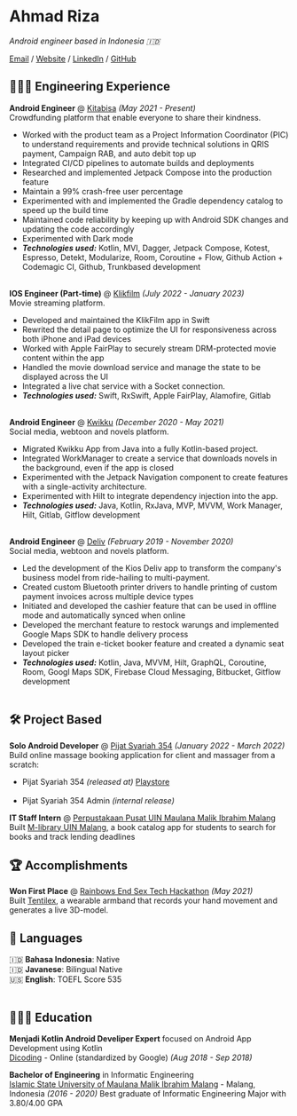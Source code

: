 # Ahmad Riza

_Android engineer based in Indonesia 🇮🇩_ <br>

[Email](mailto:riza.public@gmail.com) / [Website](https://ahmadriza.github.io/) / [LinkedIn](https://www.linkedin.com/in/ahmadriza/) / [GitHub](https://github.com/ahmadriza/)

## 👨🏽‍💻 Engineering Experience

**Android Engineer** @ [Kitabisa](https://kitabisa.com/) _(May 2021 - Present)_ <br>
Crowdfunding platform that enable everyone to share their kindness.
  - Worked with the product team as a Project Information Coordinator (PIC) to understand requirements and provide technical solutions in QRIS payment, Campaign RAB, and auto debit top up 
  - Integrated CI/CD pipelines to automate builds and deployments
  - Researched and implemented Jetpack Compose into the production feature
  - Maintain a 99% crash-free user percentage
  - Experimented with and implemented the Gradle dependency catalog to speed up the build time
  - Maintained code reliability by keeping up with Android SDK changes and updating the code accordingly
  - Experimented with Dark mode
  - **_Technologies used:_** Kotlin, MVI, Dagger, Jetpack Compose, Kotest, Espresso, Detekt, Modularize, Room, Coroutine + Flow, Github Action + Codemagic CI, Github, Trunkbased development
<br><br>

**IOS Engineer (Part-time)** @ [Klikfilm](https://klikfilm.com/) _(July 2022 - January 2023)_ <br>
Movie streaming platform.
- Developed and maintained the KlikFilm app in Swift
- Rewrited the detail page to optimize the UI for responsiveness across both iPhone and iPad devices
- Worked with Apple FairPlay to securely stream DRM-protected movie content within the app
- Handled the movie download service and manage the state to be displayed across the UI
- Integrated a live chat service with a Socket connection.
- **_Technologies used:_** Swift, RxSwift, Apple FairPlay, Alamofire, Gitlab
<br><br>

**Android Engineer** @ [Kwikku](https://kwikku.com/) _(December 2020 - May 2021)_ <br>
Social media, webtoon and novels platform.
- Migrated Kwikku App from Java into a fully Kotlin-based project.
- Integrated WorkManager to create a service that downloads novels in the background, even if the app is closed
- Experimented with the Jetpack Navigation component to create features with a single-activity architecture.
- Experimented with Hilt to integrate dependency injection into the app.
- **_Technologies used:_** Java, Kotlin, RxJava, MVP, MVVM, Work Manager, Hilt, Gitlab, Gitflow development
<br><br>

**Android Engineer** @ [Deliv](https://deliv.co.id/) _(February 2019 - November 2020)_ <br>
Social media, webtoon and novels platform.
- Led the development of the Kios Deliv app to transform the company's business model from ride-hailing to multi-payment.
- Created custom Bluetooth printer drivers to handle printing of custom payment invoices across multiple device types
- Initiated and developed the cashier feature that can be used in offline mode and automatically synced when online
- Developed the merchant feature to restock warungs and implemented Google Maps SDK to handle delivery process
- Developed the train e-ticket booker feature and created a dynamic seat layout picker
- **_Technologies used:_** Kotlin, Java, MVVM, Hilt, GraphQL, Coroutine, Room, Googl Maps SDK, Firebase Cloud Messaging, Bitbucket, Gitflow development
<br><br>

## 🛠️ Project Based

**Solo Android Developer** @ [Pijat Syariah 354](https://pijatsyariah354.com/) _(January 2022 - March 2022)_<br>
Build online massage booking application for client and massager from a scratch:
  - Pijat Syariah 354 _(released at)_ [Playstore](https://play.google.com/store/apps/details?id=com.pijatsyariah354.android)
  <br><br>
  - Pijat Syariah 354 Admin _(internal release)_

**IT Staff Intern** @ [Perpustakaan Pusat UIN Maulana Malik Ibrahim Malang](https://library.uin-malang.ac.id/)
Built [M-library UIN Malang](https://play.google.com/store/apps/details?id=id.ac.uin_malang.library.m_library), a book catalog app for students to search for books and track lending deadlines

## 🏆 Accomplishments

**Won First Place** @ [Rainbows End Sex Tech Hackathon](https://hack.touchyfeely.tech/) _(May 2021)_ <br>
Built [Tentilex](https://workwithcarolyn.com/blog/tentilex), a wearable armband that records your hand movement and generates a live 3D-model. 

## 💬 Languages

🇮🇩 **Bahasa Indonesia**: Native <br>
🇮🇩 **Javanese**: Bilingual Native <br>
🇺🇸 **English**: TOEFL Score 535
<br><br>

## 👩🏼‍🎓 Education

**Menjadi Kotlin Android Develiper Expert** focused on Android App Development using Kotlin<br>
[Dicoding](https://www.dicoding.com/) - Online (standardized by Google) _(Aug 2018 - Sep 2018)_ <br>

**Bachelor of Engineering** in Informatic Engineering<br>
[Islamic State University of Maulana Malik Ibrahim Malang](https://www.uin-malang.ac.id/) - Malang, Indonesia _(2016 - 2020)_
Best graduate of Informatic Engineering Major with 3.80/4.00 GPA
